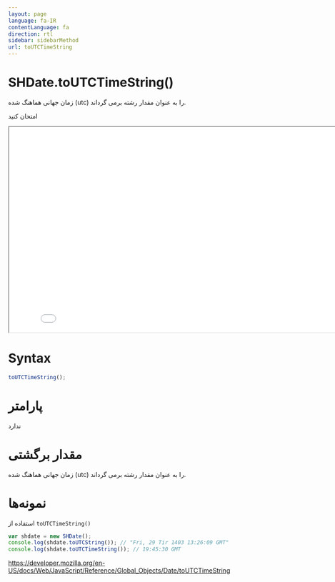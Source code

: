 ```yaml
---
layout: page
language: fa-IR
contentLanguage: fa
direction: rtl
sidebar: sidebarMethod
url: toUTCTimeString
---
```


# SHDate.toUTCTimeString()

زمان جهانی هماهنگ شده (utc) را به عنوان مقدار رشته برمی گرداند.

امتحان کنید

<iframe style="width: 830px; height: 460px;" src="/SHDateTime-js/examples/live.html?function=toUTCTimeString" title="MDN Web Docs Interactive Example" loading="lazy"></iframe>
<br/>

# Syntax

```js
toUTCTimeString();
```

# پارامتر

ندارد

# مقدار برگشتی

زمان جهانی هماهنگ شده (utc) را به عنوان مقدار رشته برمی گرداند.

# نمونه‌ها

استفاده از <code dir="ltr">toUTCTimeString()</code>

```js
var shdate = new SHDate();
console.log(shdate.toUTCString()); // "Fri, 29 Tir 1403 13:26:09 GMT"
console.log(shdate.toUTCTimeString()); // 19:45:30 GMT
```

https://developer.mozilla.org/en-US/docs/Web/JavaScript/Reference/Global_Objects/Date/toUTCTimeString
